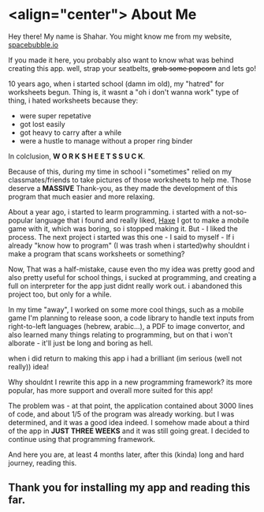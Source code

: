 <align="center">
About Me
===
</align>

Hey there! My name is Shahar.
You might know me from my website, [spacebubble.io](https://spacebubble.io)

If you made it here, you probably also want to know what was behind creating this app. 
well, strap your seatbelts, ~~grab some popcorn~~ and lets go!


10 years ago, when i started school (damn im old), my "hatred" for worksheets begun. Thing is, it wasnt a "oh i don't wanna work" type of thing, i hated worksheets because they:

 - were super repetative
 - got lost easily
 - got heavy to carry after a while
 - were a hustle to manage without a proper ring binder

In colclusion, **W O R K S H E E T S   S U C K**.

Because of this, during my time in school i "sometimes" relied  on my classmates/friends to take pictures of those worksheets to help me. Those deserve a **MASSIVE** Thank-you, as they made the development of this program that much easier and more relaxing.

About a year ago, i started to learm programming. i started with a not-so-popular language that i found and really liked, [Haxe](https://haxe.org) I got to make a mobile game with it, which was boring, so i stopped making it. But - I liked the process. The next project i started was this one - I said to myself - If i already "know how to program" (I was trash when i started)why shouldnt i make a program that scans worksheets or something?

Now, That was a half-mistake, cause even tho my idea was pretty good and also pretty useful for school things, i sucked at programming, and creating a full on interpreter for the app just didnt really work out. i abandoned this project too, but only for a while.

In my time "away", I worked on some more cool things, such as a mobile game I'm planning to release soon, a code library to handle text inputs from right-to-left languages (hebrew, arabic...), a PDF to image convertor, and also learned many things relating to programming, but on that i won't alborate - it'll just be long and boring as hell.

when i did return to making this app i had a brilliant (im serious (well not really)) idea!

Why shouldnt I rewrite this app in a new programming framework? its more popular, has more support and overall more suited for this app!

The problem was - at that point, the application contained about 3000 lines of code, and about 1/5 of the program was already working. but I was determined, and it was a good idea indeed. I somehow made about a third of the app in **JUST THREE WEEKS** and it was still going great. I decided to continue using that programming framework.

And here you are, at least 4 months later, after this (kinda) long and hard journey, reading this.

## Thank you for installing my app and reading this far.


